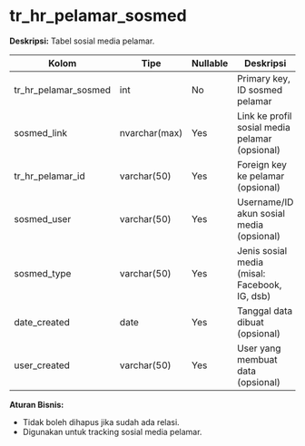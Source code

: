 # tr_hr_pelamar_sosmed

**Deskripsi:**
Tabel sosial media pelamar.

| Kolom                | Tipe            | Nullable   | Deskripsi                                      |
|----------------------|-----------------|------------|-------------------------------------------------|
| tr_hr_pelamar_sosmed | int             | No         | Primary key, ID sosmed pelamar                   |
| sosmed_link          | nvarchar(max)   | Yes        | Link ke profil sosial media pelamar (opsional)   |
| tr_hr_pelamar_id     | varchar(50)     | Yes        | Foreign key ke pelamar (opsional)                |
| sosmed_user          | varchar(50)     | Yes        | Username/ID akun sosial media (opsional)         |
| sosmed_type          | varchar(50)     | Yes        | Jenis sosial media (misal: Facebook, IG, dsb)    |
| date_created         | date            | Yes        | Tanggal data dibuat (opsional)                   |
| user_created         | varchar(50)     | Yes        | User yang membuat data (opsional)                |

**Aturan Bisnis:**
- Tidak boleh dihapus jika sudah ada relasi.
- Digunakan untuk tracking sosial media pelamar.

